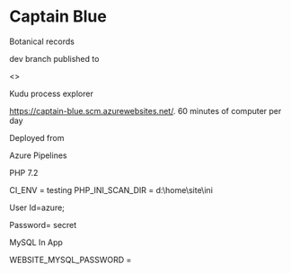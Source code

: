 # Captain Blue

Botanical records

dev branch published to 

<>

Kudu process explorer

<https://captain-blue.scm.azurewebsites.net/>.  60 minutes of computer per day

Deployed from 

Azure Pipelines

PHP 7.2



CI_ENV = testing
PHP_INI_SCAN_DIR = d:\home\site\ini

User Id=azure;

Password= secret

MySQL In App


WEBSITE_MYSQL_PASSWORD = 